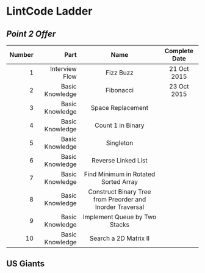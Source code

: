 # LintCode Ladder

## _Point 2 Offer_

| Number | Part | Name | Complete Date |
| ------:| ----:|:----:|:-------------:|
| 1 | Interview Flow | Fizz Buzz | 21 Oct 2015 |
| 2 | Basic Knowledge | Fibonacci | 23 Oct 2015 |
| 3 | Basic Knowledge | Space Replacement | |
| 4 | Basic Knowledge | Count 1 in Binary | |
| 5 | Basic Knowledge | Singleton | |
| 6 | Basic Knowledge | Reverse Linked List | |
| 7 | Basic Knowledge | Find Minimum in Rotated Sorted Array | |
| 8 | Basic Knowledge | Construct Binary Tree from Preorder and Inorder Traversal | |
| 9 | Basic Knowledge | Implement Queue by Two Stacks | |
| 10| Basic Knowledge | Search a 2D Matrix II | |

## US Giants